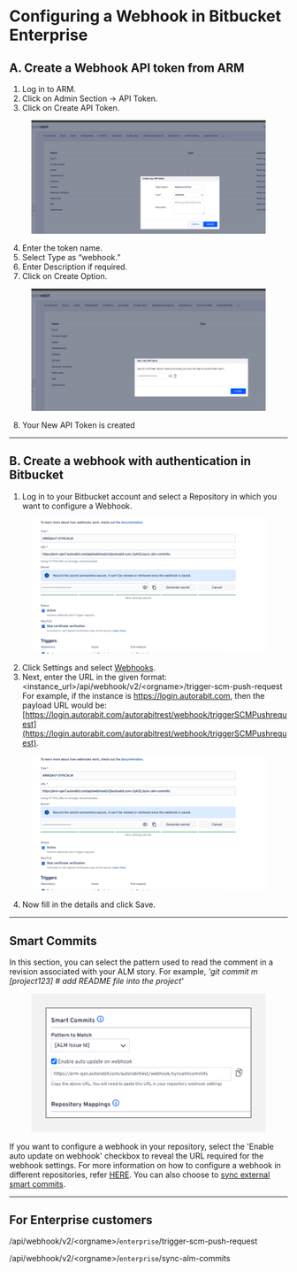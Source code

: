 # Configuring a Webhook in Bitbucket Enterprise

## A. **Create a Webhook API token from ARM**

1. Log in to ARM.
2. Click on Admin Section -> API Token.
3. Click on Create API Token.

<figure><img src="../../../../../.gitbook/assets/image (5) (1).png" alt=""><figcaption></figcaption></figure>

4. Enter the token name.
5. Select Type as “webhook.”
6. Enter Description if required.
7. Click on Create Option.

<figure><img src="../../../../../.gitbook/assets/image (1) (1) (1) (1) (1) (1).png" alt=""><figcaption></figcaption></figure>

8. Your New API Token is created

***

## B. Create a webhook with authentication in Bitbucket&#x20;

1. Log in to your Bitbucket account and select a Repository in which you want to configure a Webhook.

<figure><img src="../../../../../.gitbook/assets/image (2) (1) (1) (1) (1).png" alt=""><figcaption></figcaption></figure>

2. Click Settings and select [Webhooks](https://knowledgebase.autorabit.com/product-guides/codescan/codescan-integration/webhooks).
3. Next, enter the URL in the given format: \
   \<instance\_url>/api/webhook/v2/\<orgname>/trigger-scm-push-request \
   For example, if the instance is https://login.autorabit.com, then the payload URL would be: [https://login.autorabit.com/autorabitrest/webhook/triggerSCMPushrequest](https://login.autorabit.com/autorabitrest/webhook/triggerSCMPushrequest).

<figure><img src="../../../../../.gitbook/assets/image (3) (1) (1) (1) (1).png" alt=""><figcaption></figcaption></figure>

4. Now fill in the details and click Save.

***

## **Smart Commits**

In this section, you can select the pattern used to read the comment in a revision associated with your ALM story. For example, _'git commit m \[project123] # add README file into the project'_

<figure><img src="../../../../../.gitbook/assets/image (4) (1) (1) (1).png" alt=""><figcaption></figcaption></figure>

If you want to configure a webhook in your repository, select the 'Enable auto update on webhook' checkbox to reveal the URL required for the webhook settings. For more information on how to configure a webhook in different repositories, refer [HERE](file://product-guides/arm/arm-features/webhooks). You can also choose to [sync external smart commits](file://product-guides/arm/arm-features/version-control/introduction-to-version-control/version-control-repositories-summary).

***

## For Enterprise customers

/api/webhook/v2/\<orgname>/`enterprise`/trigger-scm-push-request

/api/webhook/v2/\<orgname>/`enterprise`/sync-alm-commits

